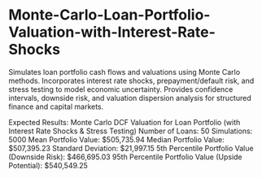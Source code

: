 # Monte-Carlo-Loan-Portfolio-Valuation-with-Interest-Rate-Shocks
Simulates loan portfolio cash flows and valuations using Monte Carlo methods. Incorporates interest rate shocks, prepayment/default risk, and stress testing to model economic uncertainty. Provides confidence intervals, downside risk, and valuation dispersion analysis for structured finance and capital markets.

Expected Results: 
Monte Carlo DCF Valuation for Loan Portfolio (with Interest Rate Shocks & Stress Testing)
Number of Loans: 50
Simulations: 5000
Mean Portfolio Value: $505,735.94
Median Portfolio Value: $507,395.23
Standard Deviation: $21,997.15
5th Percentile Portfolio Value (Downside Risk): $466,695.03
95th Percentile Portfolio Value (Upside Potential): $540,549.25
